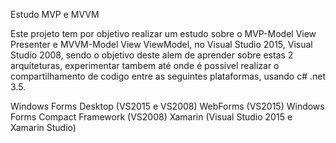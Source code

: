 Estudo MVP e MVVM

Este projeto tem por objetivo realizar um estudo sobre o MVP-Model View Presenter e MVVM-Model View ViewModel, no Visual Studio 2015, Visual Studio 2008, sendo o objetivo deste alem de aprender sobre estas 2 arquiteturas, experimentar tambem até onde é possivel realizar o compartilhamento de codigo entre as seguintes plataformas, usando c# .net 3.5.

Windows Forms Desktop (VS2015 e VS2008)
WebForms (VS2015)
Windows Forms Compact Framework (VS2008)
Xamarin (Visual Studio 2015 e Xamarin Studio)
